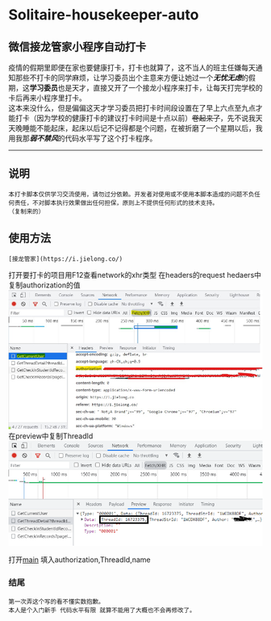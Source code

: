 # Solitaire-housekeeper-auto
## 微信接龙管家小程序自动打卡
疫情的假期里即便在家也要健康打卡，打卡也就算了，这不当人的班主任嫌每天通知那些不打卡的同学麻烦，让学习委员出个主意来方便让她过一个***无忧无虑***的假期，这**学习委员**也是天才，直接又开了一个接龙小程序来打卡，让每天打完学校的卡后再来小程序里打卡。  
这本来没什么，但是偏偏这天才学习委员把打卡时间段设置在了早上六点至九点才能打卡（因为学校的健康打卡的建议打卡时间是十点以前）~~卷起来了~~，先不说我天天晚睡能不能起床，起床以后记不记得都是个问题，在被折磨了一个星期以后，我用我那***弱不禁风***的代码水平写了这个打卡程序。
***
## 说明
    本打卡脚本仅供学习交流使用，请勿过分依赖。开发者对使用或不使用本脚本造成的问题不负任何责任，不对脚本执行效果做出任何担保，原则上不提供任何形式的技术支持。
    （复制来的）
## 使用方法
    [接龙管家](https://i.jielong.co/)
打开要打卡的项目用F12查看network的xhr类型
     在headers的request hedaers中复制authorization的值
    ![headers](https://github.com/ljq2333/Solitaire-housekeeper-auto/blob/main/1.jpg)
<br>
    在preview中复制ThreadId
    ![preview](https://github.com/ljq2333/Solitaire-housekeeper-auto/blob/457fa3bfab8130a940bc6b20a30428c7ae0ed833/2.png)
    
    
打开[main](https://github.com/ljq2333/Solitaire-housekeeper-auto/blob/main/main.py)
填入authorization,ThreadId,name

   
### 结尾
    第一次弄这个写的看不懂实数抱歉。
    本人是个入门新手 代码水平有限 就算不能用了大概也不会再修改了。
